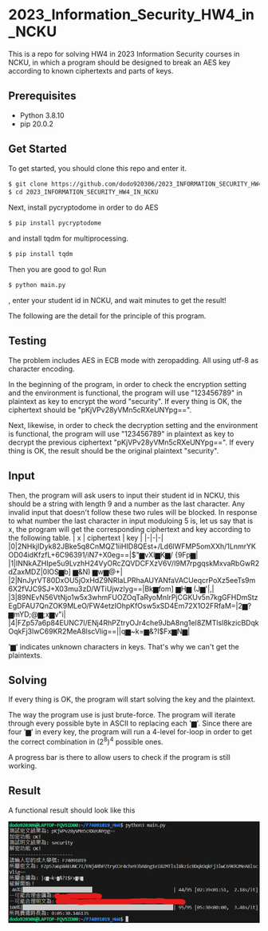 # 2023_Information_Security_HW4_in_NCKU

This is a repo for solving HW4 in 2023 Information Security courses in NCKU, in which a program should be designed to break an AES key according to known ciphertexts and parts of keys.

## Prerequisites
* Python 3.8.10
* pip 20.0.2

## Get Started
To get started, you should clone this repo and enter it.

```bash
$ git clone https://github.com/dodo920306/2023_INFORMATION_SECURITY_HW4_IN_NCKU.git
$ cd 2023_INFORMATION_SECURITY_HW4_IN_NCKU
```

Next, install pycryptodome in order to do AES

```bash
$ pip install pycryptodome
```

and install tqdm for multiprocessing.

```bash
$ pip install tqdm
```

Then you are good to go! Run

```bash
$ python main.py
```

, enter your student id in NCKU, and wait minutes to get the result!

The following are the detail for the principle of this program.

## Testing
The problem includes AES in ECB mode with zeropadding. All using utf-8 as character encoding.

In the beginning of the program, in order to check the encryption setting and the environment is functional, the program will use "123456789" in plaintext as key to encrypt the word "security". If every thing is OK, the ciphertext should be "pKjVPv28yVMn5cRXeUNYpg==".

Next, likewise, in order to check the decryption setting and the environment is functional, the program will use "123456789" in plaintext as key to decrypt the previous ciphertext "pKjVPv28yVMn5cRXeUNYpg==". If every thing is OK, the result should be the original plaintext "security".

## Input
Then, the program will ask users to input their student id in NCKU, this should be a string with length 9 and a number as the last character. Any invalid input that doesn't follow these two rules will be blocked.
In response to what number the last character in input moduloing 5 is, let us say that is x, the program will get the corresponding ciphertext and key according to the following table.
| x | ciphertext | key |
|-|-|-|
|0|2NHkjlDyk82JBke5q8CnMQZ1iiHID8QEst+/Ld6lWFMP5omXXh/1LnmrYKOD04idKfzfL+6C96391/iN7+X0eg==|$"▆vXl▆K▆\/ {9Fp▆|
|1|INNkAZHIpe5u9LvzhH24VyORcZQVDCFXzV6V/l9M7rpgqskMxvaRbGwR2dZaxMDZ|0lOS▆b] ▆&N) ▆w▆@+|
|2|NnJyrVT80DxOU5jOxHdZ9NRlaLPRhaAUYANfaVACUeqcrPoXz5eeTs9m6X2fVJC9SJ+X03mu3zD/WTiUjwzIyg==|Bk▆fom] ▆H▆ (J▆'|,|
|3|89NEvN56VtNjo1w5x3whmFUOZOqTaRyoMnIrPjCGKUv5n7kgGFHDmStzEgDFAU7QnZOK9MLeO/FW4etzIOhpKfOsw5xSD4Em72X1O2FRfaM=|2▆? ▆mYD;@▆;x▆v\"i|
|4|FZp57a6p84EUNC7I/ENj4RhPZtryOJr4che9JbA8ng1eI8ZMTlsl8kzicBDqkOqkFj3lwC69KR2MeA8lscVlig==|\|q▆~k=▆&?I$Fx▆N▆|

'▆' indicates unknown characters in keys. That's why we can't get the plaintexts.

## Solving
If every thing is OK, the program will start solving the key and the plaintext. 

The way the program use is just brute-force. The program will iterate through every possible byte in ASCII to replacing each '▆'. Since there are four '▆' in every key, the program will run a 4-level for-loop in order to get the correct combination in $(2^8)^4$ possible ones.

A progress bar is there to allow users to check if the program is still working.

## Result
A functional result should look like this

![Result](image.png)
